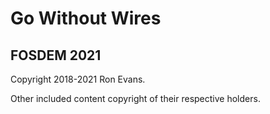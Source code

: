 # Go Without Wires

## FOSDEM 2021

Copyright 2018-2021 Ron Evans.

Other included content copyright of their respective holders.
